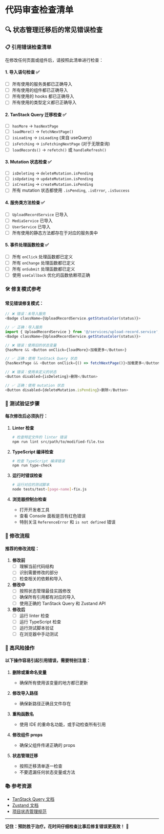 # 代码审查检查清单

## 🔍 状态管理迁移后的常见错误检查

### 📋 引用错误检查清单

在修改任何页面或组件后，请按照此清单进行检查：

#### 1. **导入语句检查** ✅
- [ ] 所有使用的服务类都已正确导入
- [ ] 所有使用的组件都已正确导入  
- [ ] 所有使用的 hooks 都已正确导入
- [ ] 所有使用的类型定义都已正确导入

#### 2. **TanStack Query 迁移检查** ✅
- [ ] `hasMore` → `hasNextPage`
- [ ] `loadMore()` → `fetchNextPage()`
- [ ] `isLoading` → `isLoading` (来自 useQuery)
- [ ] `isFetching` → `isFetchingNextPage` (对于无限查询)
- [ ] `loadRecords()` → `refetch()` 或 `handleRefresh()`

#### 3. **Mutation 状态检查** ✅
- [ ] `isDeleting` → `deleteMutation.isPending`
- [ ] `isUpdating` → `updateMutation.isPending`
- [ ] `isCreating` → `createMutation.isPending`
- [ ] 所有 mutation 状态都使用 `.isPending`, `.isError`, `.isSuccess`

#### 4. **服务类方法检查** ✅
- [ ] `UploadRecordService` 已导入
- [ ] `MediaService` 已导入
- [ ] `UserService` 已导入
- [ ] 所有使用的静态方法都存在于对应的服务类中

#### 5. **事件处理函数检查** ✅
- [ ] 所有 `onClick` 处理函数都已定义
- [ ] 所有 `onChange` 处理函数都已定义
- [ ] 所有 `onSubmit` 处理函数都已定义
- [ ] 使用 `useCallback` 优化的函数依赖项正确

### 🛠️ 修复模式参考

#### 常见错误修复模式：

```typescript
// ❌ 错误：未导入服务
<Badge className={UploadRecordService.getStatusColor(status)}>

// ✅ 正确：导入服务
import { UploadRecordService } from '@/services/upload-record.service';
<Badge className={UploadRecordService.getStatusColor(status)}>
```

```typescript
// ❌ 错误：使用旧的状态变量
{hasMore && <Button onClick={loadMore}>加载更多</Button>}

// ✅ 正确：使用 TanStack Query 状态
{hasNextPage && <Button onClick={() => fetchNextPage()}>加载更多</Button>}
```

```typescript
// ❌ 错误：使用未定义的状态
<Button disabled={isDeleting}>删除</Button>

// ✅ 正确：使用 mutation 状态
<Button disabled={deleteMutation.isPending}>删除</Button>
```

### 🧪 测试验证步骤

#### 每次修改后必须执行：

1. **Linter 检查**
   ```bash
   # 检查特定文件的 linter 错误
   npm run lint src/path/to/modified-file.tsx
   ```

2. **TypeScript 编译检查**
   ```bash
   # 检查 TypeScript 编译错误
   npm run type-check
   ```

3. **运行时错误检查**
   ```bash
   # 运行对应的测试脚本
   node tests/test-[page-name]-fix.js
   ```

4. **浏览器控制台检查**
   - 打开开发者工具
   - 查看 Console 面板是否有红色错误
   - 特别关注 `ReferenceError` 和 `is not defined` 错误

### 📝 修改流程

#### 推荐的修改流程：

1. **修改前**
   - [ ] 理解当前代码结构
   - [ ] 识别需要修改的部分
   - [ ] 检查相关的依赖和导入

2. **修改中**
   - [ ] 按照状态管理最佳实践修改
   - [ ] 确保所有引用都有对应的导入
   - [ ] 使用正确的 TanStack Query 和 Zustand API

3. **修改后**
   - [ ] 运行 linter 检查
   - [ ] 运行 TypeScript 检查
   - [ ] 运行测试脚本验证
   - [ ] 在浏览器中手动测试

### 🚨 高风险操作

#### 以下操作容易引起引用错误，需要特别注意：

1. **删除或重命名变量**
   - 确保所有使用该变量的地方都已更新

2. **修改导入路径**
   - 确保新路径正确且文件存在

3. **重构函数名**
   - 使用 IDE 的重命名功能，或手动检查所有引用

4. **修改组件 props**
   - 确保父组件传递正确的 props

5. **状态管理迁移**
   - 按照迁移清单逐一检查
   - 不要遗漏任何状态变量或方法

### 📚 参考资源

- [TanStack Query 文档](https://tanstack.com/query/latest)
- [Zustand 文档](https://zustand-demo.pmnd.rs/)
- [项目状态管理规范](/.cursorrules)

---

**记住：预防胜于治疗。花时间仔细检查比事后修复错误更高效！** 🎯